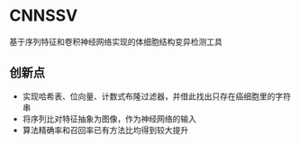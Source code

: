 # CNNSSV
基于序列特征和卷积神经网络实现的体细胞结构变异检测工具

## 创新点
* 实现哈希表、位向量、计数式布隆过滤器，并借此找出只存在癌细胞里的字符串
* 将序列比对特征抽象为图像，作为神经网络的输入
* 算法精确率和召回率已有方法比均得到较大提升
